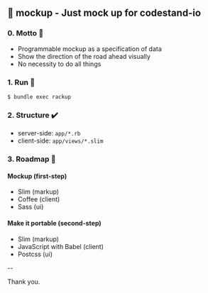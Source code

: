 ## :hammer: mockup - Just mock up for codestand-io

### 0. Motto :hankey:

* Programmable mockup as a specification of data
* Show the direction of the road ahead visually
* No necessity to do all things

### 1. Run :runner:

    $ bundle exec rackup

### 2. Structure :heavy_check_mark:

* server-side: `app/*.rb`
* client-side: `app/views/*.slim`

### 3. Roadmap :checkered_flag:

#### Mockup (first-step)

* Slim (markup)
* Coffee (client)
* Sass (ui)

#### Make it portable (second-step)

* Slim (markup)
* JavaScript with Babel (client)
* Postcss (ui)

--

Thank you.
